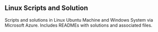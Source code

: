 ## Linux Scripts and Solution
Scripts and solutions in Linux Ubuntu Machine and Windows System via Microsoft Azure. Includes READMEs with solutions and associated files.
